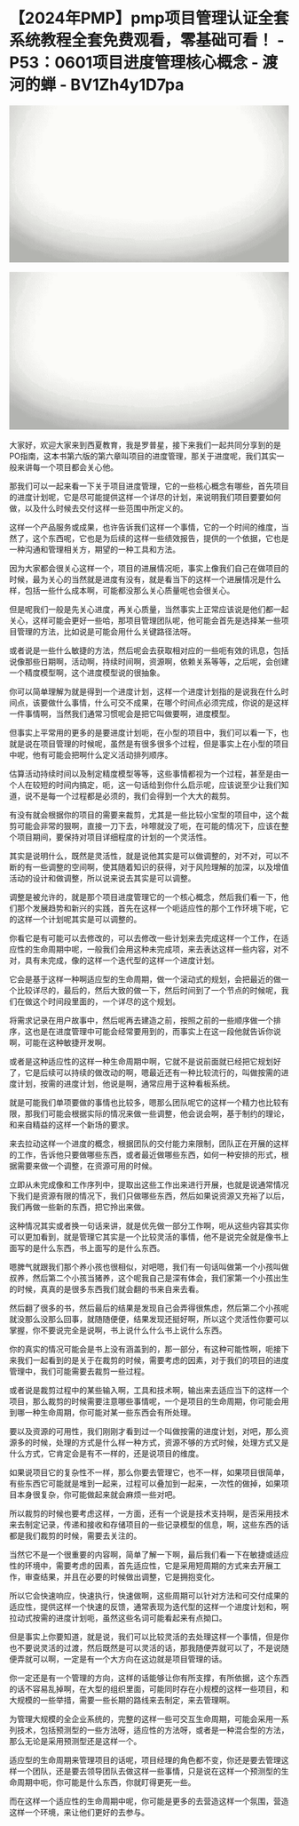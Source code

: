 # 【2024年PMP】pmp项目管理认证全套系统教程全套免费观看，零基础可看！ - P53：0601项目进度管理核心概念 - 渡河的蝉 - BV1Zh4y1D7pa

![](img/7703338a537b552873ed0720dcec0557_0.png)

![](img/7703338a537b552873ed0720dcec0557_1.png)

大家好，欢迎大家来到西夏教育，我是罗普星，接下来我们一起共同分享到的是PO指南，这本书第六版的第六章叫项目的进度管理，那关于进度呢，我们其实一般来讲每一个项目都会关心他。

那我们可以一起来看一下关于项目进度管理，它的一些核心概念有哪些，首先项目的进度计划呢，它是尽可能提供这样一个详尽的计划，来说明我们项目要要如何做，以及什么时候去交付这样一些范围中所定义的。

这样一个产品服务或成果，也许告诉我们这样一个事情，它的一个时间的维度，当然了，这个东西呢，它也是为后续的这样一些绩效报告，提供的一个依据，它也是一种沟通和管理相关方，期望的一种工具和方法。

因为大家都会很关心这样一个，项目的进展情况呃，事实上像我们自己在做项目的时候，最为关心的当然就是进度有没有，就是看当下的这样一个进展情况是什么样，包括一些什么成本啊，可能都没那么关心质量呢也会很关心。

但是呢我们一般是先关心进度，再关心质量，当然事实上正常应该说是他们都一起关心，这样可能会更好一些哈，那项目管理团队呢，他可能会首先是选择某一些项目管理的方法，比如说是可能会用什么关键路径法呀。

或者说是一些什么敏捷的方法，然后呢会去获取相对应的一些呃有效的讯息，包括说像那些日期啊，活动啊，持续时间啊，资源啊，依赖关系等等，之后呢，会创建一个精度模型啊，这个进度模型说的很抽象。

你可以简单理解为就是得到一个进度计划，这样一个进度计划指的是说我在什么时间点，该要做什么事情，什么可交不成果，在哪个时间点必须完成，你说的是这样一件事情啊，当然我们通常习惯呢会是把它叫做要啊，进度模型。

但事实上平常用的更多的是要进度计划呃，在小型的项目中，我们可以看一下，也就是说在项目管理的时候呢，虽然是有很多很多个过程，但是事实上在小型的项目中呢，他有可能会把啊什么定义活动排列顺序。

估算活动持续时间以及制定精度模型等等，这些事情都视为一个过程，甚至是由一个人在较短的时间内搞定，呃，这一句话给到你什么启示呢，应该说至少让我们知道，说不是每一个过程都是必须的，我们会得到一个大大的裁剪。

有没有就会根据你的项目的需要来裁剪，尤其是一些比较小宝型的项目中，这个裁剪可能会非常的狠啊，直接一刀下去，咔嚓就没了呃，在可能的情况下，应该在整个项目期间，要保持对项目详细程度的计划的一个灵活性。

其实是说明什么，既然是灵活性，就是说他其实是可以做调整的，对不对，可以不断的有一些调整的空间啊，使其随着知识的获得，对于风险理解的加深，以及增值活动的设计和做调整，所以说来说去其实是可以调整。

调整是被允许的，就是那个项目进度管理它的一个核心概念，然后我们看一下，他们那个发展趋势和新兴的实践，首先在这样一个呃适应性的那个工作环境下呢，它的这样一个计划呢其实是可以调整的。

你看它是有可能可以去修改的，可以去修改一些计划来去完成这样一个工作，在适应性的生命周期中呢，一般我们会用这种未完成项，来去表达这样一些内容，对不对，具有未完成，像的这样一个迭代型的这样一个进度计划。

它会是基于这样一种啊适应型的生命周期，做一个滚动式的规划，会把最近的做一个比较详尽的，最后的，然后大致的做一下，然后时间到了一个节点的时候呢，我们在做这个时间段里面的，一个详尽的这个规划。

将需求记录在用户故事中，然后呢再去建造之前，按照之前的一些顺序做一个排序，这也是在进度管理中可能会经常要用到的，而事实上在这一段他就告诉你说啊，可能在这种敏捷开发啊。

或者是这种适应性的这样一种生命周期中啊，它就不是说前面就已经把它规划好了，它是后续可以持续的做改动的啊，嗯最近还有一种比较流行的，叫做按需的进度计划，按需的进度计划，他说是啊，通常应用于这种看板系统。

就是可能我们单项要做的事情也比较多，嗯那么团队呢它的这样一个精力也比较有限，那我们可能会根据实际的情况来做一些调整，他会说会啊，基于制约的理论，和来自精益的这样一个新场的要求。

来去拉动这样一个进度的概念，根据团队的交付能力来限制，团队正在开展的这样的工作，告诉他只要做哪些东西，或者最近做哪些东西，如何一种安排的形式，根据需要来做一个调整，在资源可用的时候。

立即从未完成像和工作序列中，提取出这些工作出来进行开展，也就是说通常情况下我们是资源有限的情况下，我们只做哪些东西，然后如果说资源又充裕了以后，我们再做一些新的东西，把它拎出来做。

这种情况其实或者换一句话来讲，就是优先做一部分工作啊，呃从这些内容其实你可以更加看到，就是管理它其实是一个比较灵活的事情，他不是说完全就是像书上面写的是什么东西，书上面写的是什么东西。

嗯脾气就跟我们那个养小孩也很相似，对吧嗯，我们有一句话叫做第一个小孩叫做叔养，然后第二个小孩当猪养，这个呢我自己是深有体会，我们家第一个小孩出生的时候，真真的是很多东西我们就会翻的书来自来去看。

然后翻了很多的书，然后最后的结果是发现自己会弄得很焦虑，然后第二个小孩呢就没那么没那么回事，就随随便便，结果发现还挺好啊，所以这个灵活性你要可以掌握，你不要说完全是说啊，书上说什么什么书上说什么东西。

你的真实的情况可能会是书上没有涵盖到的，那一部分，有这种可能性啊，呃接下来我们一起看到的是关于在裁剪的时候，需要考虑的因素，对于我们的项目的进度管理中，我们可能需要去裁剪一些过程。

或者说是裁剪过程中的某些输入啊，工具和技术啊，输出来去适应当下的这样一个项目，那么裁剪的时候需要注意哪些事情呢，一个是项目的生命周期，你可能会用到哪一种生命周期，你可能对某一些东西会有所处理。

要以及资源的可用性，我们刚刚才看到过一个叫做按需的进度计划，对吧，那么资源多的时候，处理的方式是什么样一种方式，资源不够的方式时候，处理方式又是什么方式，它肯定会是有不一样的，还是说项目的维度。

如果说项目它的复杂性不一样，那么你要去管理它，也不一样，如果项目很简单，有些东西它可能就是堆到一起来，过程可以叠加到一起来，一次性的做掉，如果项目本身很复杂，你可能做起来就会麻烦一些对吧。

所以裁剪的时候也要考虑这样，一方面，还有一个说是技术支持啊，是否采用技术来去制定记录，传递和接收和存储项目的一些记录模型的信息，啊，这些东西的话都是我们裁剪的时候，需要去关注的。

当然它不是一个很重要的内容啊，简单了解一下啊，最后我们看一下在敏捷或适应性的环境中，需要考虑的因素，首先适应性，它是采用短周期的方式来去开展工作，审查结果，并且在必要的时候做出调整，它是拥抱变化。

所以它会快速响应，快速执行，快速做啊，这些周期可以针对方法和可交付成果的适应性，提供这样一个快速的反馈，通常表现为迭代型的这样一个进度计划和，啊拉动式按需的进度计划呃，虽然这些名词可能看起来有点拗口。

但是事实上你要知道，就是说，我们可以比较灵活的去处理这样一个事情，但是你也不要说灵活的过渡，然后既然是可以灵活的话，那我随便弄就可以了，不是说随便弄就可以啊，一定是有一个大方向在这边就是项目管理的话。

你一定还是有一个管理的方向，这样的话能够让你有所支撑，有所依据，这个东西的话不容易乱掉啊，在大型的组织里面，可能同时存在小规模的这样一些项目，和大规模的一些举措，需要一些长期的路线来去制定，来去管理啊。

为管理大规模的全企业系统的，完整的这样一些可交互生命周期，可能会采用一系列技术，包括预测型的一些方法呀，适应性的方法呀，或者是一种混合型的方法，那么无论是采用预测型还是这样一个。

适应型的生命周期来管理项目的话呢，项目经理的角色都不变，你还是要去管理这样一个团队，还是要去领导团队去做这样一些事情，只是说在这样一个预测型的生命周期中呃，你可能是什么东西，你就盯得更死一些。

而在这样一个适应性的生命周期中呢，你可能是更多的去营造这样一个氛围，营造这样一个环境，来让他们更好的去参与。

